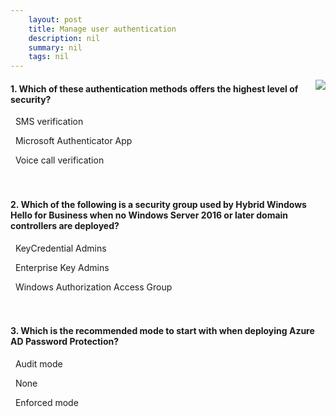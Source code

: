 ```yaml
---
    layout: post
    title: Manage user authentication 
    description: nil
    summary: nil
    tags: nil
---
```



 <a target="_blank" href="https://docs.microsoft.com/en-us/learn/modules/manage-user-authentication/7-knowledge-check/"><i class="fas fa-external-link-alt"></i> </a>
 <img align="right" src="https://docs.microsoft.com/en-us/learn/achievements/manage-user-authentication.svg">
####  1. Which of these authentication methods offers the highest level of security?


<i class='far fa-square'></i> &nbsp;&nbsp;SMS verification

<i class='fas fa-check-square' style='color: Dodgerblue;'></i> &nbsp;&nbsp;Microsoft Authenticator App

<i class='far fa-square'></i> &nbsp;&nbsp;Voice call verification
<br />
<br />
<br />

####  2. Which of the following is a security group used by Hybrid Windows Hello for Business when no Windows Server 2016 or later domain controllers are deployed?


<i class='fas fa-check-square' style='color: Dodgerblue;'></i> &nbsp;&nbsp;KeyCredential Admins

<i class='far fa-square'></i> &nbsp;&nbsp;Enterprise Key Admins

<i class='far fa-square'></i> &nbsp;&nbsp;Windows Authorization Access Group
<br />
<br />
<br />

####  3. Which is the recommended mode to start with when deploying Azure AD Password Protection?


<i class='fas fa-check-square' style='color: Dodgerblue;'></i> &nbsp;&nbsp;Audit mode

<i class='far fa-square'></i> &nbsp;&nbsp;None

<i class='far fa-square'></i> &nbsp;&nbsp;Enforced mode
<br />
<br />
<br />
